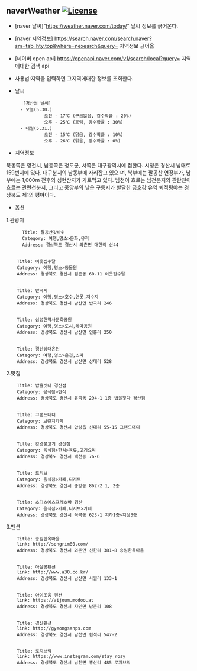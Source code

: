naverWeather [![License](https://img.shields.io/badge/License-Apache%202.0-blue.svg)](https://opensource.org/licenses/Apache-2.0)
---

* [naver 날씨]"https://weather.naver.com/today/" 날씨 정보를 긁어온다.
* [naver 지역정보] https://search.naver.com/search.naver?sm=tab_hty.top&where=nexearch&query= 지역정보 긁어옮
* [네이버 open api] https://openapi.naver.com/v1/search/local?query= 지역에대한 검색 api
  
* 사용법:지역을 입력하면 그지역에대한 정보를 조회한다.

* 날씨  

         [경산의 날씨]
        - 오늘(5.30.)
                 오전 - 17℃ (구름많음, 강수확률 : 20%)
                 오후 - 25℃ (흐림, 강수확률 : 30%)
        - 내일(5.31.)
                 오전 - 15℃ (맑음, 강수확률 : 10%)
                 오후 - 26℃ (맑음, 강수확률 : 0%)
         
 * 지역정보         
 
 북동쪽은 영천시, 남동쪽은 청도군, 서쪽은 대구광역시에 접한다. 시청은 경산시 남매로 159번지에 있다. 대구분지의 남동부에 자리잡고 있으    며, 북부에는 팔공산 연장부가, 남부에는 1,000m 전후의 성현산지가 가로막고 있다. 남천이 흐르는 남천분지와 관란천이 흐르는 관란천분지,      그리고 중앙부의 낮은 구릉지가 발달한 금호강 유역 퇴적평야는 경상북도 제1의 평야이다.     

 * 옵션
 
 1.관광지 

          Title: 팔공산갓바위
          Category: 여행,명소>문화,유적
          Address: 경상북도 경산시 와촌면 대한리 산44


        Title: 이웃집수달
        Category: 여행,명소>동물원
        Address: 경상북도 경산시 점촌동 60-11 이웃집수달


        Title: 반곡지
        Category: 여행,명소>호수,연못,저수지
        Address: 경상북도 경산시 남산면 반곡리 246


        Title: 삼성현역사문화공원
        Category: 여행,명소>도시,테마공원
        Address: 경상북도 경산시 남산면 인흥리 250


        Title: 경산상대온천
        Category: 여행,명소>온천,스파
        Address: 경상북도 경산시 남산면 상대리 528

 2.맛집 
 
        Title: 밥을짓다 경산점
        Category: 음식점>한식
        Address: 경상북도 경산시 유곡동 294-1 1층 밥을짓다 경산점


        Title: 그랜드대디
        Category: 브런치카페
        Address: 경상북도 경산시 압량읍 신대리 55-15 그랜드대디


        Title: 강경불고기 경산점
        Category: 음식점>한식>육류,고기요리
        Address: 경상북도 경산시 백천동 76-6


        Title: 드리브
        Category: 음식점>카페,디저트
        Address: 경상북도 경산시 중방동 862-2 1, 2층


        Title: 소디스에스프레소바 경산
        Category: 음식점>카페,디저트>카페
        Address: 경상북도 경산시 옥곡동 623-1 지하1층~지상3층

 3.펜션

        Title: 송림한옥마을
        link: http://songrim80.com/
        Address: 경상북도 경산시 와촌면 신한리 381-8 송림한옥마을


        Title: 아삶공펜션
        link: http://www.a30.co.kr/
        Address: 경상북도 경산시 남산면 사월리 133-1


        Title: 아이조움 펜션
        link: https://aijoum.modoo.at
        Address: 경상북도 경산시 자인면 남촌리 108


        Title: 경산펜션
        link: http://gyeongsanps.com
        Address: 경상북도 경산시 남천면 협석리 547-2


        Title: 로지브릭
        link: https://www.instagram.com/stay_rosy
        Address: 경상북도 경산시 남천면 흥산리 485 로지브릭

